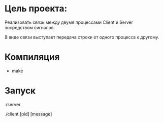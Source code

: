 # Цель проекта:
Реализовать связь между двумя процессами Client и Server посредством сигналов.
<p>В виде связи выступает передача строки от одного процесса к другому.</p>

# Компиляция
- make
 
 
# Запуск

./server

./client [pid] [message]
